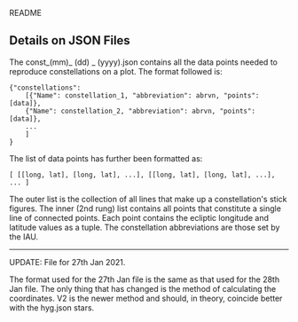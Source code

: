README

## Details on JSON Files

The const_(mm)_ (dd) _ (yyyy).json contains all the data points needed to reproduce constellations on a plot. The format followed is:

```
{"constellations":
	[{"Name": constellation_1, "abbreviation": abrvn, "points": [data]},
	{"Name": constellation_2, "abbreviation": abrvn, "points": [data]},
	...
	]
}
```
The list of data points has further been formatted as:

```
[ [[long, lat], [long, lat], ...], [[long, lat], [long, lat], ...], ... ]
```

The outer list is the collection of all lines that make up a constellation's stick figures. The inner (2nd rung) list contains all points that constitute a single line of connected points. Each point contains the ecliptic longitude and latitude values as a tuple. The constellation abbreviations are those set by the IAU.
***

UPDATE: File for 27th Jan 2021.

The format used for the 27th Jan file is the same as that used for the 28th Jan file. The only thing that has changed is the method of calculating the coordinates. V2 is the newer method and should, in theory, coincide better with the hyg.json stars.
